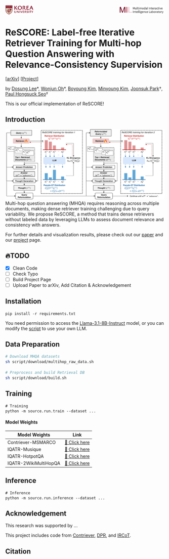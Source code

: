 <div style="display: flex; justify-content: space-between; align-items: center;">
  <img src="assets/ku-logo.png" alt="korea" height="30">
  <img src="assets/miil.png" alt="miil" height="30">
</div>

# ReSCORE: Label-free Iterative Retriever Training for Multi-hop Question Answering with Relevance-Consistency Supervision

[[arXiv](https://leeds1219.github.io/)] [[Project](https://leeds1219.github.io/)] <br>

by [Dosung Lee](https://leeds1219.github.io/)\*, [Wonjun Oh](https://github.com/owj0421)\*, [Boyoung Kim](bykimby.github.io), [Minyoung Kim](https://github.com/EuroMinyoung186), [Joonsuk Park](http://www.mathcs.richmond.edu/~jpark/)†, [Paul Hongsuck Seo](https://miil.korea.ac.kr/)†

This is our official implementation of ReSCORE! 

## Introduction
![Figure](assets/figure.png)
Multi-hop question answering (MHQA) requires reasoning across multiple documents, making dense retriever training challenging due to query variability. We propose ReSCORE, a method that trains dense retrievers without labeled data by leveraging LLMs to assess document relevance and consistency with answers.

For further details and visualization results, please check out our [paper](https://leeds1219.github.io/) and our [project](https://leeds1219.github.io/) page.

## :fire:TODO
- [x] Clean Code
- [ ] Check Typo
- [ ] Build Project Page
- [ ] Upload Paper to arXiv, Add Citation & Acknowledgement

## Installation
```
pip install -r requirements.txt
```

You need permission to access the [Llama-3.1-8B-Instruct](https://huggingface.co/meta-llama/Llama-3.1-8B-Instruct) model, or you can modify the [script](/source/module/generate/llama.py) to use your own LLM.

## Data Preparation
```bash
# Download MHQA datasets
sh script/download/multihop_raw_data.sh

# Preprocess and build Retrieval DB
sh script/download/build.sh
```

## Training
```
# Training
python -m source.run.train --dataset ...
```

#### Model Weights
| Model Weights | Link |
|--------------|------|
| Contriever-MSMARCO | [🔗 Click here](https://huggingface.co/facebook/contriever-msmarco) |
| IQATR-Musique | [🔗 Click here](https://huggingface.co/Lee1219/iqatr-musique) |
| IQATR-HotpotQA | [🔗 Click here](https://huggingface.co/Lee1219/iqatr-hotpotqa) |
| IQATR-2WikiMultiHopQA | [🔗 Click here](https://huggingface.co/Lee1219/iqatr-2wikimhqa) |

## Inference
```
# Inference
python -m source.run.inference --dataset ...
```

## Acknowledgement
This research was supported by ...

This project includes code from [Contriever](https://github.com/facebookresearch/contriever), [DPR](https://github.com/facebookresearch/DPR), and [IRCoT](https://github.com/StonyBrookNLP/ircot).

## Citation
```BibTeX

```

